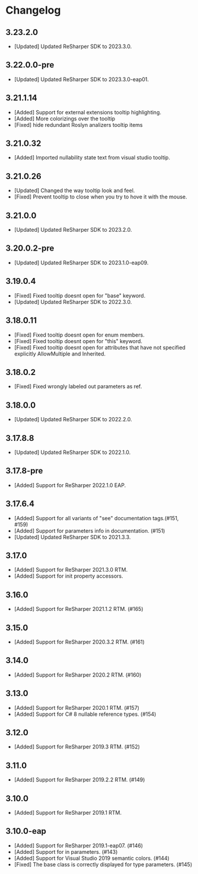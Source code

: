 # Changelog

## 3.23.2.0
- [Updated] Updated ReSharper SDK to 2023.3.0.

## 3.22.0.0-pre
- [Updated] Updated ReSharper SDK to 2023.3.0-eap01.

## 3.21.1.14
- [Added] Support for external extensions tooltip highlighting.
- [Added] More colorizings over the tooltip
- [Fixed] hide redundant Roslyn analizers tooltip items

## 3.21.0.32
- [Added] Imported nullability state text from visual studio tooltip.

## 3.21.0.26
- [Updated] Changed the way tooltip look and feel.
- [Fixed] Prevent tooltip to close when you try to hove it with the mouse.

## 3.21.0.0
- [Updated] Updated ReSharper SDK to 2023.2.0.

## 3.20.0.2-pre
- [Updated] Updated ReSharper SDK to 2023.1.0-eap09.

## 3.19.0.4
- [Fixed] Fixed tooltip doesnt open for "base" keyword.
- [Updated] Updated ReSharper SDK to 2022.3.0.

## 3.18.0.11
- [Fixed] Fixed tooltip doesnt open for enum members.
- [Fixed] Fixed tooltip doesnt open for "this" keyword.
- [Fixed] Fixed tooltip doesnt open for attributes that have not specified explicitly AllowMultiple and Inherited.

## 3.18.0.2
- [Fixed] Fixed wrongly labeled out parameters as ref.

## 3.18.0.0
- [Updated] Updated ReSharper SDK to 2022.2.0.

## 3.17.8.8
- [Updated] Updated ReSharper SDK to 2022.1.0.

## 3.17.8-pre
- [Added] Support for ReSharper 2022.1.0 EAP.

## 3.17.6.4
- [Added] Support for all variants of "see" documentation tags.(#151, #159)
- [Added] Support for parameters info in documentation. (#151)
- [Updated] Updated ReSharper SDK to 2021.3.3.

## 3.17.0
- [Added] Support for ReSharper 2021.3.0 RTM.
- [Added] Support for init property accessors.

## 3.16.0
- [Added] Support for ReSharper 2021.1.2 RTM. (#165)

## 3.15.0
- [Added] Support for ReSharper 2020.3.2 RTM. (#161)

## 3.14.0
- [Added] Support for ReSharper 2020.2 RTM. (#160)

## 3.13.0
- [Added] Support for ReSharper 2020.1 RTM. (#157)
- [Added] Support for C# 8 nullable reference types. (#154)

## 3.12.0
- [Added] Support for ReSharper 2019.3 RTM. (#152)

## 3.11.0
- [Added] Support for ReSharper 2019.2.2 RTM. (#149)

## 3.10.0
- [Added] Support for ReSharper 2019.1 RTM.

## 3.10.0-eap
- [Added] Support for ReSharper 2019.1-eap07. (#146)
- [Added] Support for in parameters. (#143)
- [Added] Support for Visual Studio 2019 semantic colors. (#144)
- [Fixed] The base class is correctly displayed for type parameters. (#145)
